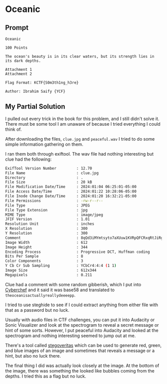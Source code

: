 # Oceanic

## Prompt

```
Oceanic

100 Points

The ocean's beauty is in its clear waters, but its strength lies in its dark depths.

Attachment 1
Attachment 2

Flag Format: KCTF{S0m3th1ng_h3re}

Author: Ibrahim Saify {YCF}
```

## My Partial Solution

I pulled out every trick in the book for this problem, and I still didn't solve it. There must be some tool I am unaware of because I tried everything I could think of.

After downloading the files, `clue.jpg` and `peaceful.wav` I tried to do some simple information gathering on them.

I ran them both through exiftool. The wav file had nothing interesting but clue had the following: 

```bash
ExifTool Version Number         : 12.70
File Name                       : clue.jpg
Directory                       : .
File Size                       : 20 kB
File Modification Date/Time     : 2024:01:04 06:25:01-05:00
File Access Date/Time           : 2024:01:22 10:28:06-05:00
File Inode Change Date/Time     : 2024:01:20 16:32:21-05:00
File Permissions                : -rw-r--r--
File Type                       : JPEG
File Type Extension             : jpg
MIME Type                       : image/jpeg
JFIF Version                    : 1.01
Resolution Unit                 : inches
X Resolution                    : 300
Y Resolution                    : 300
Comment                         : 8qQd3iMYmtsyto7aXUuw1KVRpQFCRxqRtJiRgP85e36y
Image Width                     : 612
Image Height                    : 344
Encoding Process                : Progressive DCT, Huffman coding
Bits Per Sample                 : 8
Color Components                : 3
Y Cb Cr Sub Sampling            : YCbCr4:4:4 (1 1)
Image Size                      : 612x344
Megapixels                      : 0.211
```

Clue had a comment with some random gibberish, which I put into [Cyberchef](https://gchq.github.io/CyberChef/) and it said it was base58 and translated to `theoceanisactuallyreallydeeeepp`.

I tried to use steghide to see if I could extract anything from either file with that as a password but no luck. 

Usually with audio files in CTF challenges, you can put it into Audacity or Sonic Visualizer and look at the spectrogram to reveal a secret message or hint of some sorts. However, I put peaceful into Audacity and looked at the spectrogram and nothing interesting seemed to jump out at me. 

There's a tool called [stegoveritas](https://github.com/bannsec/stegoVeritas) which can be used to generate red, green, and blue images of an image and sometimes that reveals a message or a hint, but also no luck there. 

The final thing I did was actually look closely at the image. At the bottom of the image, there was something the looked like bubbles coming from the depths. I tried this as a flag but no luck. 

